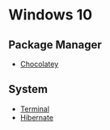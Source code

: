 # Windows 10

## Package Manager

* [Chocolatey](https://hdevstudy.tistory.com/18)

## System

* [Terminal](https://hdevstudy.tistory.com/131)
* [Hibernate](https://hdevstudy.tistory.com/251)
